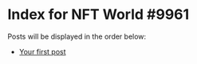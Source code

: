 # Index for NFT World #9961
Posts will be displayed in the order below:

- [Your first post](./001-first.md)

